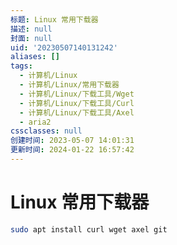 ```yaml
---
标题: Linux 常用下载器
描述: null
封面: null
uid: '20230507140131242'
aliases: []
tags:
  - 计算机/Linux
  - 计算机/Linux/常用下载器
  - 计算机/Linux/下载工具/Wget
  - 计算机/Linux/下载工具/Curl
  - 计算机/Linux/下载工具/Axel
  - aria2
cssclasses: null
创建时间: 2023-05-07 14:01:31
更新时间: 2024-01-22 16:57:42
---
```


# Linux 常用下载器

```sh
sudo apt install curl wget axel git
```
